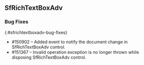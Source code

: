## SfRichTextBoxAdv

### Bug Fixes
{:#sfrichtextboxadv-bug-fixes}

* \#150902 – Added event to notify the document change in SfRichTextBoxAdv control.
* \#151367 – Invalid operation exception is no longer thrown while disposing SfRichTextBoxAdv control.